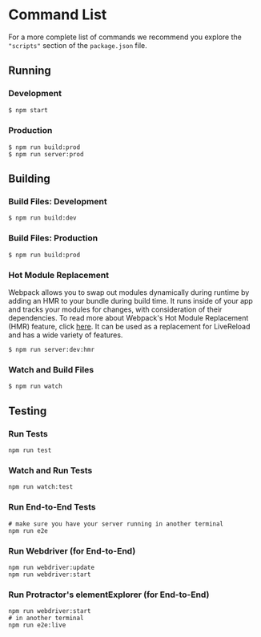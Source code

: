 # Command List
For a more complete list of commands we recommend you explore the `"scripts"` section of the `package.json` file.

## Running

### Development
```bash
$ npm start
```

### Production
```
$ npm run build:prod
$ npm run server:prod
```

## Building

### Build Files: Development
```
$ npm run build:dev
```

### Build Files: Production
```
$ npm run build:prod
```

### Hot Module Replacement
Webpack allows you to swap out modules dynamically during runtime by adding an HMR to your bundle during build time. It runs inside of your app and tracks your modules for changes, with consideration of their dependencies. To read more about Webpack's Hot Module Replacement (HMR) feature, click [here](http://webpack.github.io/docs/hot-module-replacement-with-webpack.html). It can be used as a replacement for LiveReload and has a wide variety of features.
```
$ npm run server:dev:hmr
```

### Watch and Build Files
```
$ npm run watch
```


## Testing

### Run Tests
```
npm run test
```

### Watch and Run Tests
```
npm run watch:test
```

### Run End-to-End Tests
```
# make sure you have your server running in another terminal
npm run e2e
```

### Run Webdriver (for End-to-End)
```
npm run webdriver:update
npm run webdriver:start
```

### Run Protractor's elementExplorer (for End-to-End)
```
npm run webdriver:start
# in another terminal
npm run e2e:live
```

